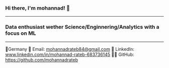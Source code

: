 ### Hi there, I'm mohannad! 👋
---
### Data enthusiast wether Science/Enginnering/Analytics with a focus on ML
---
📍Germany
📧 Email: mohannadrateb84@gmail.com
🔗 LinkedIn: www.linkedin.com/in/mohannad-rateb-683736145
👨‍💻 GitHub: https://github.com/mohannadrateb 
<!--
**mohannadrateb/mohannadrateb** is a ✨ _special_ ✨ repository because its `README.md` (this file) appears on your GitHub profile.

Here are some ideas to get you started:

- 🔭 I’m currently working on ...
- 🌱 I’m currently learning ...
- 👯 I’m looking to collaborate on ...
- 🤔 I’m looking for help with ...
- 💬 Ask me about ...
- 📫 How to reach me: ...
- 😄 Pronouns: ...
- ⚡ Fun fact: ...
-->
